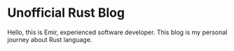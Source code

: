 # Unofficial Rust Blog

Hello, this is Emir, experienced software developer. This blog is my personal
journey about Rust language.
